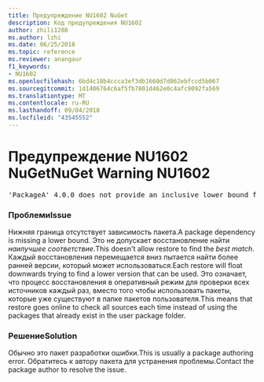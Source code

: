 ```yaml
---
title: Предупреждение NU1602 NuGet
description: Код предупреждения NU1602
author: zhili1208
ms.author: lzhi
ms.date: 06/25/2018
ms.topic: reference
ms.reviewer: anangaur
f1_keywords:
- NU1602
ms.openlocfilehash: 6bd4c18b4ccca3ef3db1660d7d862ebfccd5b067
ms.sourcegitcommit: 1d1406764c6af5fb7801d462e0c4afc9092fa569
ms.translationtype: MT
ms.contentlocale: ru-RU
ms.lasthandoff: 09/04/2018
ms.locfileid: "43545552"
---
```

# <a name="nuget-warning-nu1602"></a><span data-ttu-id="0f31b-103">Предупреждение NU1602 NuGet</span><span class="sxs-lookup"><span data-stu-id="0f31b-103">NuGet Warning NU1602</span></span>

<pre>'PackageA' 4.0.0 does not provide an inclusive lower bound for dependency 'PackageB' (> 3.5.0). An approximate best match of 3.6.0 was resolved.</pre>

### <a name="issue"></a><span data-ttu-id="0f31b-104">Проблеми</span><span class="sxs-lookup"><span data-stu-id="0f31b-104">Issue</span></span>
<span data-ttu-id="0f31b-105">Нижняя граница отсутствует зависимость пакета.</span><span class="sxs-lookup"><span data-stu-id="0f31b-105">A package dependency is missing a lower bound.</span></span> <span data-ttu-id="0f31b-106">Это не допускает восстановление найти *наилучшее соответствие*.</span><span class="sxs-lookup"><span data-stu-id="0f31b-106">This doesn't allow restore to find the *best match*.</span></span> <span data-ttu-id="0f31b-107">Каждый восстановления перемещается вниз пытается найти более ранней версии, который может использоваться.</span><span class="sxs-lookup"><span data-stu-id="0f31b-107">Each restore will float downwards trying to find a lower version that can be used.</span></span> <span data-ttu-id="0f31b-108">Это означает, что процесс восстановления в оперативный режим для проверки всех источников каждый раз, вместо того чтобы использовать пакеты, которые уже существуют в папке пакетов пользователя.</span><span class="sxs-lookup"><span data-stu-id="0f31b-108">This means that restore goes online to check all sources each time instead of using the packages that already exist in the user package folder.</span></span>

### <a name="solution"></a><span data-ttu-id="0f31b-109">Решение</span><span class="sxs-lookup"><span data-stu-id="0f31b-109">Solution</span></span>
<span data-ttu-id="0f31b-110">Обычно это пакет разработки ошибки.</span><span class="sxs-lookup"><span data-stu-id="0f31b-110">This is usually a package authoring error.</span></span> <span data-ttu-id="0f31b-111">Обратитесь к автору пакета для устранения проблемы.</span><span class="sxs-lookup"><span data-stu-id="0f31b-111">Contact the package author to resolve the issue.</span></span>